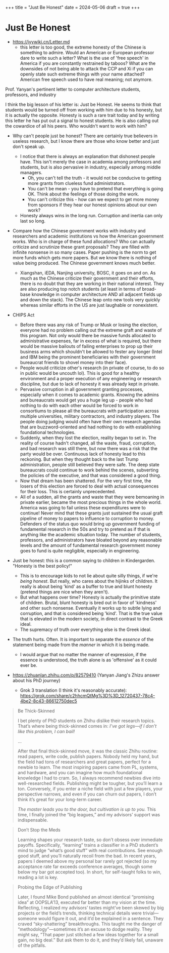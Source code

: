 +++
title = "Just Be Honest"
date = 2024-05-06
draft = true
+++

# Just Be Honest

- https://jyywiki.cn/Letter.md
  - this letter is too good, the extreme honesty of the Chinese is something to admire. Would an American or European professor dare to write such a letter? What is the use of 'free speech' in America if you are constantly restrained by taboos? What are the downsides of not being able to attack the CCP and Xi if you can openly state such extreme things with your name attached? American free speech used to have real meaning; not anymore.

Prof. Yanyan's pertinent letter to computer architecture students, professors, and industry

I think the big lesson of his letter is: Just be Honest.
He seems to think that students would be turned off from working with him due to his honesty, but it is actually the opposite.
Honesty is such a rare trait today and by writing this letter he has put out a signal to honest students.
He is also calling out the cowardice of all his peers.
Who wouldn't want to work with him?

- Why can't people just be honest? There are certainly true believers in useless research, but I know there are those who know better and just don't speak up.
  - I notice that there is always an explanation that dishonest people have. This isn't merely the case in academia among professors and students, but is also pervasive in industry, especially among middle managers.
    - Oh, you can't tell the truth - it would not be conducive to getting more grants from clueless fund administrators.
    - You can't be mean - you have to pretend that everything is going OK. Think about the feelings of those doing the work.
    - You can't criticize this - how can we expect to get more money from sponsors if they hear our honest opinions about our own work?
  - Honesty always wins in the long run. Corruption and inertia can only last so long.
- Compare how the Chinese government works with industry and researchers and academic institutions vs how the American government works. Who is in charge of these fund allocations? Who can actually criticize and scrutinize these grant proposals? They are filled with infinite nonsense in so many cases. Paper pushing is the norm to get more funds which gets more papers. But we know there is nothing of value being produced. The Chinese government knows much better.
  - Xiangshan, iEDA, Nanjing university, BOSC, it goes on and on. As much as the Chinese criticize their government and their efforts, there is no doubt that they are working in their national interest. They are also producing top notch students (at least in terms of broad-base knowledge in computer architecture AND all adjacent fields up and down the stack). The Chinese leap onto new tools very quickly whereas similar efforts in the US are just laughable or nonexistent.
- CHIPS Act
  - Before there was any risk of Trump or Musk or losing the election, everyone had no problem calling out the extreme graft and waste of this program. Not only would there be massive funds allocated to administrative expenses, far in excess of what is required, but there would be massive bailouts of failing enterprises to prop up their business arms which shouldn't be allowed to fester any longer (Intel and IBM being the prominent beneficiaries with their government bureaucrat friends to shovel money into their face).
  - People would criticize other's research (in private of course, to do so in public would be uncouth lol). This is good for a healthy environment and a proper execution of any engineering or research discipline, but due to lack of honesty it was already kept in private.
  - Pervasive corruption in all government granting processes, especially when it comes to academic grants. Knowing the admins and bureaucrats would get you a huge leg up - people who had nothing to do with each other would be forced to work in consortiums to please all the bureaucrats with participation across multiple universities, military contractors, and industry players. The people doing judging would often have their own research agendas that are buzzword-oriented and had nothing to do with establishing foundational technologies.
  - Suddenly, when they lost the election, reality began to set in. The reality of course hadn't changed, all the waste, fraud, corruption, and bad research was still there, but now there was a risk that the party would be over. Continuous lack of honesty lead to this reckoning. But when they thought back to the last Trump administration, people still believed they were safe. The deep state bureaucrats could continue to work behind the scenes, subverting the policies of the executive, and that was considered a good thing.
  - Now that dream has been shattered. For the very first time, the losers of this election are forced to deal with actual consequences for their loss. This is certainly unprecedented.
  - All of a sudden, all the grants and waste that they were bemoaning in private earlier, became the most precious things in the whole world. America was going to fail unless these expenditures were to continue! Never mind that these grants just sustained the usual graft pipeline of money to papers to influence to corruption to money. Defenders of the status quo would bring up government funding of fundamental research in the 50s and try to pretend as if that is anything like the academic situation today. The number of students, professors, and administrators have bloated beyond any reasonable levels and the amount of fundamental research government money goes to fund is quite negligible, especially in engineering.

- Just be honest: this is a common saying to children in Kindergarden. "Honesty is the best policy!"
  - This is to encourage kids to not lie about quite silly things, if we're *being honest*. But really, who cares about the hijinks of children. It really is about being 'kind' as a buffer to true and blunt honesty (pretend things are nice when they aren't).
  - But what happens over time? Honesty is actually the primitive state of children. Brutal, blunt honesty is bred out in favor of 'kindness' and other such nonsense. Eventually it works up to subtle lying and corruption, and that is considered being 'kind'. That is the true value that is elevated in the modern society, in direct contrast to the Greek ideal.
  - The supremacy of truth over everything else is the Greek ideal.

- The truth hurts. Often. It is important to separate the *essence* of the statement being made from the *manner* in which it is being made.
  - I would argue that no matter the manner of expression, if the essence is understood, the truth alone is as 'offensive' as it could ever be.

- https://zhuanlan.zhihu.com/p/82579410 (Yanyan Jiang's Zhizu answer about his PhD journey)
  - Grok 3 translation (I think it's reasonably accurate): https://grok.com/share/c2hhcmQtMg%3D%3D_12720437-78c4-4be2-8c43-86612750dec5

> Be Thick-Skinned
>
> I bet plenty of PhD students on Zhihu dislike their research topics. That’s where being thick-skinned comes in: *I’ve got legs—if I don’t like this problem, I can bail!*
>
> ...
>
> After that final thick-skinned move, it was the classic Zhihu routine: read papers, write code, publish papers. Nobody held my hand, but the field had tons of researchers and great papers, perfect for a newbie to learn. The most inspiring papers came from PL, systems, and hardware, and you can imagine how much foundational knowledge I had to cram. So, I always recommend newbies dive into well-researched fields. Publishing might be tougher, but you’ll learn a ton. Conversely, if you enter a niche field with just a few players, your perspective narrows, and even if you can churn out papers, I don’t think it’s great for your long-term career.
>
> *The master leads you to the door, but cultivation is up to you.* This time, I finally joined the “big leagues,” and my advisors’ support was indispensable.

> Don’t Stop the Meds
>
> Learning shapes your research taste, so don’t obsess over immediate payoffs. Specifically, “learning” trains a classifier in a PhD student’s mind to judge “what’s good stuff” with real contributions. See enough good stuff, and you’ll naturally recoil from the bad. In recent years, papers I deemed above my personal bar rarely got rejected (so my acceptance rate far exceeds conference averages, though some below my bar got accepted too). In short, for self-taught folks to win, reading a lot is key.

> Probing the Edge of Publishing
>
> Later, I found Mike Bond published an almost identical “promising idea” at OOPSLA’13, executed far better than my vision at the time. Reflecting, I realized my advisors’ tastes might’ve been skewed by big projects or the field’s trends, thinking technical details were trivial—someone would figure it out, and it’d be explained in a sentence. They craved “sky-shattering” breakthroughs. This taught me the danger of “methodology”—sometimes it’s an excuse to dodge reality. They might say, “That paper just stitched a few ideas together for a small gain, no big deal.” But ask them to do it, and they’d likely fail, unaware of the pitfalls.
